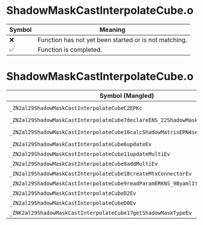 # ShadowMaskCastInterpolateCube.o
| Symbol | Meaning 
| ------------- | ------------- 
| :x: | Function has not yet been started or is not matching. 
| :white_check_mark: | Function is completed. 


# ShadowMaskCastInterpolateCube.o
| Symbol (Mangled) | Symbol (Demangled) | Decompiled? |
| ------------- |  ------------- | ------------- |
| `_ZN2al29ShadowMaskCastInterpolateCubeC2EPKc` | `al::ShadowMaskCastInterpolateCube::ShadowMaskCastInterpolateCube(char const*)` | :white_check_mark: |
| `_ZN2al29ShadowMaskCastInterpolateCube7declareENS_22ShadowMaskDrawCategoryE` | `al::ShadowMaskCastInterpolateCube::declare(al::ShadowMaskDrawCategory)` | :white_check_mark: |
| `_ZN2al29ShadowMaskCastInterpolateCube16calcShadowMatrixEPN4sead8Matrix34IfEE` | `al::ShadowMaskCastInterpolateCube::calcShadowMatrix(sead::Matrix34<float> *)` | :white_check_mark: |
| `_ZN2al29ShadowMaskCastInterpolateCube6updateEv` | `al::ShadowMaskCastInterpolateCube::update(void)` | :white_check_mark: |
| `_ZN2al29ShadowMaskCastInterpolateCube11updateMultiEv` | `al::ShadowMaskCastInterpolateCube::updateMulti(void)` | :white_check_mark: |
| `_ZN2al29ShadowMaskCastInterpolateCube8addMultiEv` | `al::ShadowMaskCastInterpolateCube::addMulti(void)` | :white_check_mark: |
| `_ZN2al29ShadowMaskCastInterpolateCube18createMtxConnectorEv` | `al::ShadowMaskCastInterpolateCube::createMtxConnector(void)` | :white_check_mark: |
| `_ZN2al29ShadowMaskCastInterpolateCube9readParamERKNS_9ByamlIterE` | `al::ShadowMaskCastInterpolateCube::readParam(al::ByamlIter const&)` | :white_check_mark: |
| `_ZN2al29ShadowMaskCastInterpolateCubeD2Ev` | `al::ShadowMaskCastInterpolateCube::~ShadowMaskCastInterpolateCube()` | :white_check_mark: |
| `_ZN2al29ShadowMaskCastInterpolateCubeD0Ev` | `al::ShadowMaskCastInterpolateCube::~ShadowMaskCastInterpolateCube()` | :white_check_mark: |
| `_ZNK2al29ShadowMaskCastInterpolateCube17getShadowMaskTypeEv` | `al::ShadowMaskCastInterpolateCube::getShadowMaskType(void)const` | :white_check_mark: |
